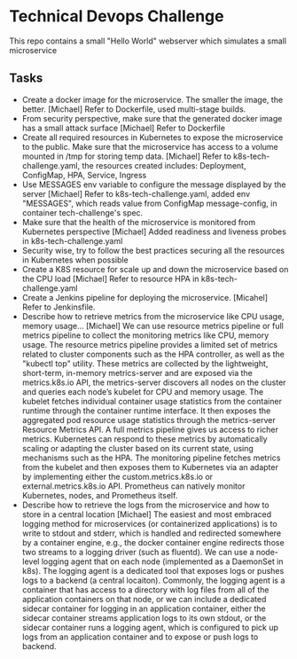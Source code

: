 

# Technical Devops Challenge

This repo contains a small "Hello World" webserver which simulates a small microservice

## Tasks


 - Create a docker image for the microservice. The smaller the image, the better.
    [Michael] Refer to Dockerfile, used multi-stage builds.
 - From security perspective, make sure that the generated docker image has a small attack surface
    [Michael] Refer to Dockerfile
 - Create all required resources in Kubernetes to expose the microservice to the public. Make sure that the microservice has access to a volume mounted in /tmp for storing temp data.
    [Michael] Refer to k8s-tech-challenge.yaml, the resources created includes: Deployment, ConfigMap, HPA, Service, Ingress
 - Use MESSAGES env variable to configure the message displayed by the server
    [Michael] Refer to k8s-tech-challenge.yaml, added env "MESSAGES", which reads value from ConfigMap message-config, in container tech-challenge's spec.
 - Make sure that the health of the microservice is monitored from Kubernetes perspective
    [Michael] Added readiness and liveness probes in k8s-tech-challenge.yaml
 - Security wise, try to follow the best practices securing all the resources in Kubernetes when possible
 - Create a K8S resource for scale up and down the microservice based on the CPU load
    [Michael] Refer to resource HPA in k8s-tech-challenge.yaml
 - Create a Jenkins pipeline for deploying the microservice.
    [Micahel] Refer to Jenkinsfile.
 - Describe how to retrieve metrics from the microservice like CPU usage, memory usage...
    [Michael] We can use resource metrics pipeline or full metrics pipeline to collect the monitoring metrics like CPU, memory usage.
    The resource metrics pipeline provides a limited set of metrics related to cluster components such as the HPA controller, as well as the "kubectl top" utility. These metrics are collected by the lightweight, short-term, in-memory metrics-server and are exposed via the metrics.k8s.io API, 
    the metrics-server discovers all nodes on the cluster and queries each node’s kubelet for CPU and memory usage. The kubelet fetches individual container usage statistics from the container runtime through the container runtime interface. It then exposes the aggregated pod resource usage statistics through the metrics-server Resource Metrics API.
    A full metrics pipeline gives us access to richer metrics. Kubernetes can respond to these metrics by automatically scaling or adapting the cluster based on its current state, using mechanisms such as the HPA. The monitoring pipeline fetches metrics from the kubelet and then exposes them to Kubernetes via an adapter by implementing either the custom.metrics.k8s.io or external.metrics.k8s.io API.
    Prometheus can natively monitor Kubernetes, nodes, and Prometheus itself.
 - Describe how to retrieve the logs from the microservice and how to store in a central location
    [Michael] The easiest and most embraced logging method for microservices (or containerized applications) is to write to stdout and stderr, which is handled and redirected somewhere by a container engine, e.g., the docker container engine redirects those two streams to a logging driver (such as fluentd).
    We can use a node-level logging agent that on each node (implemented as a DaemonSet in k8s). The logging agent is a dedicated tool that exposes logs or pushes logs to a backend (a central locaiton). Commonly, the logging agent is a container that has access to a directory with log files from all of the application containers on that node,
    or we can include a dedicated sidecar container for logging in an application container, either the sidecar container streams application logs to its own stdout, or the sidecar container runs a logging agent, which is configured to pick up logs from an application container and to expose or push logs to backend. 
    
